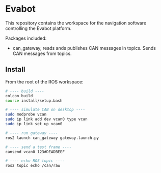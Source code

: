 # Evabot

This repository contains the workspace for the navigation software controlling the Evabot platform.

Packages included:
- can_gateway, reads ands publishes CAN messages in topics. Sends CAN messages from topics.


## Install

From the root of the ROS workspace:

```bash
# ---- build ----
colcon build
source install/setup.bash

# ---- simulate CAN on desktop ----
sudo modprobe vcan
sudo ip link add dev vcan0 type vcan
sudo ip link set up vcan0

# ---- run gateway ----
ros2 launch can_gateway gateway.launch.py

# ---- send a test frame ----
cansend vcan0 123#DEADBEEF

# ---- echo ROS topic ----
ros2 topic echo /can/raw